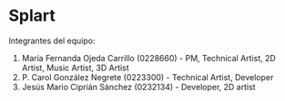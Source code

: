 # Splart

Integrantes del equipo:
1. María Fernanda Ojeda Carrillo (0228660) - PM, Technical Artist, 2D Artist, Music Artist, 3D Artist
2. P. Carol González Negrete (0223300) - Technical Artist, Developer
3. Jesús Mario Ciprián Sánchez (0232134) - Developer, 2D artist
